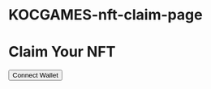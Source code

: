 # KOCGAMES-nft-claim-page
<!-- index.html -->
<!DOCTYPE html>
<html lang="en">
<head>
  <meta charset="UTF-8" />
  <meta name="viewport" content="width=device-width, initial-scale=1.0" />
  <title>Claim Your NFT</title>
  <link rel="stylesheet" href="style.css" />
  <script src="https://cdn.jsdelivr.net/npm/@thirdweb-dev/sdk@latest/dist/browser.umd.min.js"></script>
  <script src="https://cdn.jsdelivr.net/npm/ethers@5.7.2/dist/ethers.umd.min.js"></script>
</head>
<body>
  <div class="container">
    <h1>Claim Your NFT</h1>
    <button id="connect-wallet">Connect Wallet</button>
    <p id="wallet-address"></p>
    <button id="claim-nft" style="display:none">Claim NFT</button>
    <p id="status"></p>
  </div>
  <script src="script.js"></script>
</body>
</html>
